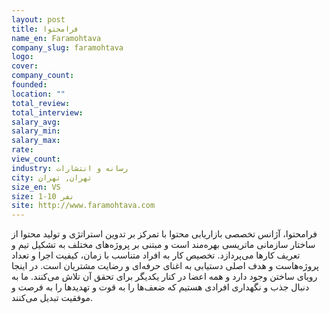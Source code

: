 ```yaml
---
layout: post
title: فرامحتوا
name_en: Faramohtava
company_slug: faramohtava
logo: 
cover: 
company_count:
founded:
location: ""
total_review: 
total_interview: 
salary_avg: 
salary_min: 
salary_max: 
rate: 
view_count: 
industry: رسانه و انتشارات
city: تهران, تهران
size_en: VS
size: 1-10 نفر
site: http://www.faramohtava.com
---
```


فرامحتوا، آژانس تخصصی بازاریابی محتوا با تمرکز بر تدوین استراتژی و تولید محتوا از ساختار سازمانی ماتریسی بهره‌مند است و مبتنی بر پروژه‌های مختلف به تشکیل تیم و تعریف کارها می‌پردازد. تخصیص کار به افراد متناسب با زمان، کیفیت اجرا و تعداد پروژه‌هاست و هدف اصلی دستیابی به اغنای حرفه‌ای و رضایت مشتریان است. در اینجا رویای ساختن وجود دارد و همه اعضا در کنار یکدیگر برای تحقق آن تلاش می‌کنند. ما به دنبال جذب و نگهداری افرادی هستیم که ضعف‌ها را به قوت و تهدیدها را به فرصت و موفقیت تبدیل می‌کنند.
